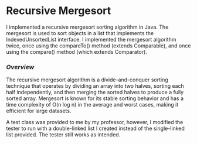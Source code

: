 # Recursive Mergesort
I implemented a recursive mergesort sorting algorithm in Java. The mergesort is used to sort objects in a list that implements the IndexedUnsortedList interface. I implemented the mergesort algorithm twice, once using the compareTo() method (extends Comparable), and once using the compare() method (which extends Comparator).

### ***Overview***
The recursive mergesort algorithm is a divide-and-conquer sorting technique that operates by dividing an array into two halves, sorting each half independently, and then merging the sorted halves to produce a fully sorted array. Mergesort is known for its stable sorting behavior and has a time complexity of O(n log n) in the average and worst cases, making it efficient for large datasets.

A test class was provided to me by my professor, however, I modified the tester to run with a double-linked list I created instead of the single-linked list provided. The tester still works as intended.


